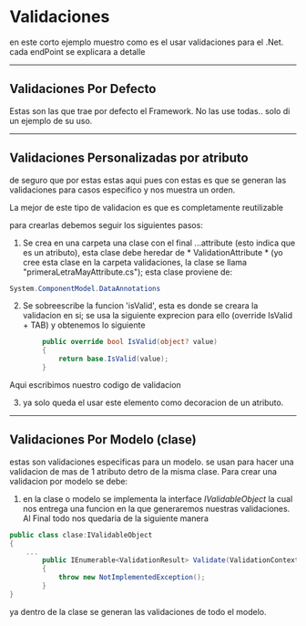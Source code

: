 # Validaciones
en este corto ejemplo muestro como es el usar validaciones para el .Net.
cada endPoint se explicara a detalle

---
## Validaciones Por Defecto

Estas son las que trae por defecto el Framework. No las use todas.. solo di un ejemplo de su uso.

---
## Validaciones Personalizadas por atributo

de seguro que por estas estas aqui pues con estas es que se generan las validaciones para casos especifico y nos muestra un orden.

La mejor de este tipo de validacion es que es completamente reutilizable

para crearlas debemos seguir los siguientes pasos:

1. Se crea en una carpeta una clase con el final ...attribute (esto indica que es un atributo), esta clase debe heredar de * ValidationAttribute * (yo cree esta clase en la carpeta validaciones, la clase se llama "primeraLetraMayAttribute.cs"); esta clase proviene de:

```C#
System.ComponentModel.DataAnnotations
```
2. Se sobreescribe la funcion 'isValid', esta es donde se creara la validacion en si; se usa la siguiente exprecion para ello (override IsValid + TAB) y obtenemos lo siguiente
    

```C#
        public override bool IsValid(object? value)
        {
            return base.IsValid(value);
        }

```
 Aqui escribimos nuestro codigo de validacion

3. ya solo queda el usar este elemento como decoracion de un atributo.

___

## Validaciones Por Modelo (clase)

estas son validaciones especificas para un modelo. se usan para hacer una validacion de mas de 1 atributo detro de la misma clase. Para crear una validacion por modelo se debe:

1. en la clase o modelo se implementa la interface *IValidableObject* la cual nos entrega una funcion en la que generaremos nuestras validaciones. Al Final todo nos quedaria de la siguiente manera

``` C#
public class clase:IValidableObject
{
    ...
        public IEnumerable<ValidationResult> Validate(ValidationContext validationContext)
        {
            throw new NotImplementedException();
        }
}

```
ya dentro de la clase se generan las validaciones de todo el modelo.